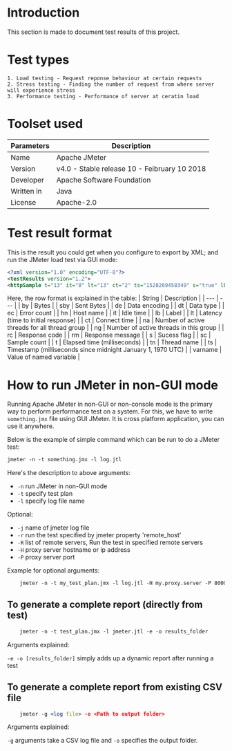 # Introduction
This section is made to document test results of this project.

# Test types
    1. Load testing - Request reponse behaviour at certain requests
    2. Stress testing - Finding the number of request from where server will experience stress
    3. Performance testing - Performance of server at ceratin load

# Toolset used
| Parameters | Description |
| --- | --- |
| Name | Apache JMeter |
| Version | v4.0 - Stable release 10 - Feibruary 10 2018 |
| Developer | Apache  Software Foundation |
| Written in | Java |
| License | Apache-2.0 |

# Test result format
This is the result you could get when you configure to export by XML; and run the JMeter load test via GUI mode:
```xml
<?xml version="1.0" encoding="UTF-8"?>
<testResults version="1.2">
<httpSample t="13" it="0" lt="13" ct="2" ts="1528269458349" s="true" lb="HTTP Request" rc="200" rm="OK" tn="Client 1-1" dt="text" by="983" sby="150" ng="1" na="1"/>
```
Here, the row format is explained in the table:
| String | Description |
| --- | --- |
| by | Bytes |
| sby | Sent Bytes |
| de | Data encoding |
| dt | Data type |
| ec | Error count |
| hn | Host name |
| it | Idle time |
| lb | Label |
| lt | Latency (time to initial response) |
| ct | Connect time |
| na | Number of active threads for all thread group |
| ng | Number of active threads in this group |
| rc | Response code |
| rm | Response message |
| s | Sucess flag |
| sc | Sample count |
| t | Elapsed time (milliseconds) |
| tn | Thread name |
| ts | Timestamp (milliseconds since midnight January 1, 1970 UTC) |
| varname | Value of named variable |

# How to run JMeter in non-GUI mode
Running Apache JMeter in non-GUI or non-console mode is the primary way to perform performance test on a system. For this, we have to write `something.jmx` file using GUI JMeter. It is cross platform application, you can use it anywhere. 

Below is the example of simple command which can be run to do a JMeter test:
```apache
jmeter -n -t something.jmx -l log.jtl
```
Here's the description to above arguments:

* `-n` run JMeter in non-GUI mode
* `-t` specify test plan
* `-l` specify log file name

Optional:

* `-j` name of jmeter log file
* `-r` run the test specified by jmeter property 'remote_host'
* `-R` list of remote servers, Run the test in specified remote servers
* `-H` proxy server hostname or ip address
* `-P` proxy server port

Example for optional arguments:
```apache
    jmeter -n -t my_test_plan.jmx -l log.jtl -H my.proxy.server -P 8000
```

## To generate a complete report (directly from test)
```apache
    jmeter -n -t test_plan.jmx -l jmeter.jtl -e -o results_folder
```

Arguments explained:

`-e -o [results_folder]` simply adds up a dynamic report after running a test

## To generate a complete report from existing CSV file
```apache
    jmeter -g <log file> -o <Path to output folder>
```
Arguments explained:

`-g` arguments take a CSV log file and `-o` specifies the output folder.